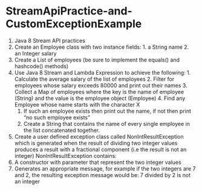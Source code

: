 # StreamApiPractice-and-CustomExceptionExample
1. Java 8 Stream API practices
  1. Create an Employee class with two instance fields:
    1. a String name
    2. an Integer salary
  2. Create a List of employees (be sure to implement the equals() and hashcode()
  methods)
  3. Use Java 8 Stream and Lambda Expression to achieve the following:
    1. Calculate the average salary of the list of employees
    2. Filter for employees whose salary exceeds 80000 and print out their names
    3. Collect a Map of employees where the key is the name of employee (String) and
    the value is the employee object (Employee)
    4. Find any Employee whose name starts with the character X
      1. If such an employee exists then print out the name, if not then print “no
      such employee exists”
      5. Create a String that contains the name of every single employee in the list
      concatenated together.
2. Create a user defined exception class called NonIntResultException which is generated
when the result of dividing two integer values produces a result with a fractional
component (i.e the result is not an integer)
NonIntResultException contains:
  1. A constructor with parameter that represent the two integer values
  2. Generates an appropriate message, for example if the two integers are 7 and 2,
  the resulting exception message would be: 7 divided by 2 is not an integer
